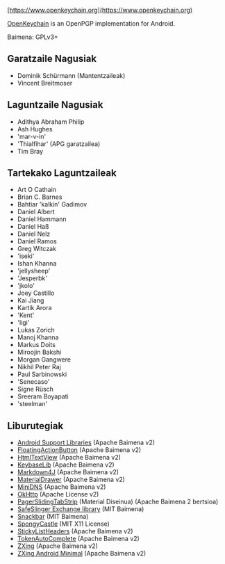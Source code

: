 [//]: # (OHARRA: Meseez jarri esaldi bakoitza bere lerroan, Transifex-ek lerroak bere itzulpen eremuan jartzen ditu!)

[https://www.openkeychain.org](https://www.openkeychain.org)

[OpenKeychain](https://www.openkeychain.org) is an OpenPGP implementation for Android.

Baimena: GPLv3+

[//]: # (OHARRA: Alfabetikoki antolatuta)

## Garatzaile Nagusiak
  * Dominik Schürmann (Mantentzaileak)
  * Vincent Breitmoser

## Laguntzaile Nagusiak
  * Adithya Abraham Philip
  * Ash Hughes
  * 'mar-v-in'
  * 'Thialfihar' (APG garatzailea)
  * Tim Bray

## Tartekako Laguntzaileak
  * Art O Cathain
  * Brian C. Barnes
  * Bahtiar 'kalkin' Gadimov
  * Daniel Albert
  * Daniel Hammann
  * Daniel Haß
  * Daniel Nelz
  * Daniel Ramos
  * Greg Witczak
  * 'iseki'
  * Ishan Khanna
  * 'jellysheep'
  * 'Jesperbk'
  * 'jkolo'
  * Joey Castillo
  * Kai Jiang
  * Kartik Arora
  * 'Kent'
  * 'ligi'
  * Lukas Zorich
  * Manoj Khanna
  * Markus Doits
  * Miroojin Bakshi
  * Morgan Gangwere
  * Nikhil Peter Raj
  * Paul Sarbinowski
  * 'Senecaso'
  * Signe Rüsch
  * Sreeram Boyapati
  * 'steelman'

[//]: # (OHARRA: Alfabetikoki antolatuta)

## Liburutegiak
  * [Android Support Libraries](http://developer.android.com/tools/support-library/index.html) (Apache Baimena v2)
  * [FloatingActionButton](https://github.com/futuresimple/android-floating-action-button) (Apache Baimena v2)
  * [HtmlTextView](https://github.com/sufficientlysecure/html-textview) (Apache Baimena v2)
  * [KeybaseLib](https://github.com/timbray/KeybaseLib) (Apache Baimena v2)
  * [Markdown4J](https://github.com/jdcasey/markdown4j) (Apache Baimena v2)
  * [MaterialDrawer](https://github.com/mikepenz/MaterialDrawer) (Apache Baimena v2)
  * [MiniDNS](https://github.com/rtreffer/minidns) (Apache Baimena v2)
  * [OkHttp](https://square.github.io/okhttp/) (Apache License v2)
  * [PagerSlidingTabStrip](https://github.com/jpardogo/PagerSlidingTabStrip) (Material Diseinua) (Apache Baimena 2 bertsioa)
  * [SafeSlinger Exchange library](https://github.com/SafeSlingerProject/exchange-android) (MIT Baimena)
  * [Snackbar](https://github.com/nispok/snackbar) (MIT Baimena)
  * [SpongyCastle](https://rtyley.github.io/spongycastle/) (MIT X11 License)
  * [StickyListHeaders](https://github.com/emilsjolander/StickyListHeaders) (Apache Baimena v2)
  * [TokenAutoComplete](https://github.com/splitwise/TokenAutoComplete) (Apache Baimena v2)
  * [ZXing](https://github.com/zxing/zxing) (Apache Baimena v2)
  * [ZXing Android Minimal](https://github.com/journeyapps/zxing-android-embedded) (Apache Baimena v2)